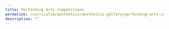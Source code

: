 ```yaml
---
title: Performing Arts Competitions
permalink: /curriculum/aesthetics/aesthetics-gallery/performing-arts-competitions/
description: ""
---
```

